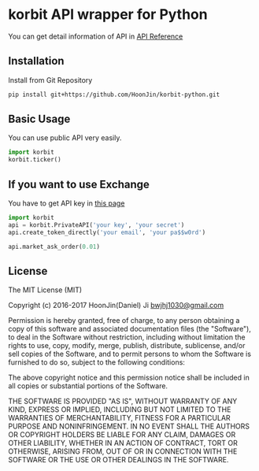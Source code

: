 # korbit API wrapper for Python

You can get detail information of API in [API Reference](https://apidocs.korbit.co.kr/)


## Installation
Install from Git Repository
```sh
pip install git+https://github.com/HoonJin/korbit-python.git
```

## Basic Usage
You can use public API very easily.
```python
import korbit
korbit.ticker()
```

## If you want to use Exchange
You have to get API key in [this page](https://www.korbit.co.kr/settings/api)
```python
import korbit
api = korbit.PrivateAPI('your key', 'your secret')
api.create_token_directly('your email', 'your pa$$w0rd')

api.market_ask_order(0.01)
```


## License
The MIT License (MIT)

Copyright (c) 2016-2017 HoonJin(Daniel) Ji bwjhj1030@gmail.com

Permission is hereby granted, free of charge, to any person obtaining a copy
of this software and associated documentation files (the "Software"), to deal
in the Software without restriction, including without limitation the rights
to use, copy, modify, merge, publish, distribute, sublicense, and/or sell
copies of the Software, and to permit persons to whom the Software is
furnished to do so, subject to the following conditions:

The above copyright notice and this permission notice shall be included in all
copies or substantial portions of the Software.

THE SOFTWARE IS PROVIDED "AS IS", WITHOUT WARRANTY OF ANY KIND, EXPRESS OR
IMPLIED, INCLUDING BUT NOT LIMITED TO THE WARRANTIES OF MERCHANTABILITY,
FITNESS FOR A PARTICULAR PURPOSE AND NONINFRINGEMENT. IN NO EVENT SHALL THE
AUTHORS OR COPYRIGHT HOLDERS BE LIABLE FOR ANY CLAIM, DAMAGES OR OTHER
LIABILITY, WHETHER IN AN ACTION OF CONTRACT, TORT OR OTHERWISE, ARISING FROM,
OUT OF OR IN CONNECTION WITH THE SOFTWARE OR THE USE OR OTHER DEALINGS IN THE
SOFTWARE.
